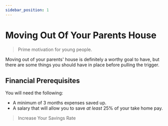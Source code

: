 ```yaml
---
sidebar_position: 1
---
```


# Moving Out Of Your Parents House

>Prime motivation for young people.

Moving out of your parents' house is definitely a worthy goal to have, but there are some things you should have in place before pulling the trigger.

## Financial Prerequisites

You will need the following:
- A minimum of 3 months expenses saved up.
- A salary that will allow you to save *at least* 25% of your take home pay.

>Increase Your Savings Rate